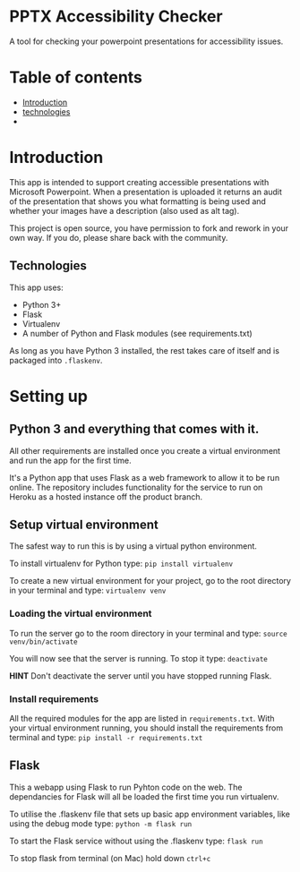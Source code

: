 # PPTX Accessibility Checker

A tool for checking your powerpoint presentations for accessibility issues.


# Table of contents

* [Introduction](#introduction)
* [technologies](#technologies)
*

# Introduction

This app is intended to support creating accessible presentations with Microsoft Powerpoint.
When a presentation is uploaded it returns an audit of the presentation that shows you what formatting is being used and whether your images have a description (also used as alt tag).

This project is open source, you have permission to fork and rework in your own way. If you do, please share back with the community.

## Technologies

This app uses:
- Python 3+
- Flask
- Virtualenv
- A number of Python and Flask modules (see requirements.txt)

As long as you have Python 3 installed, the rest takes care of itself and is packaged into `.flaskenv`.

# Setting up

## Python 3 and everything that comes with it.
All other requirements are installed once you create a virtual environment and run the app for the first time.

It's a Python app that uses Flask as a web framework to allow it to be run online.
The repository includes functionality for the service to run on Heroku as a hosted instance off the product branch.

## Setup virtual environment

The safest way to run this is by using a virtual python environment.

To install virtualenv for Python type:
`pip install virtualenv`

To create a new virtual environment for your project, go to the root directory in your terminal and type:
`virtualenv venv`

### Loading the virtual environment

To run the server go to the room directory in your terminal and type:
`source venv/bin/activate`

You will now see that the server is running. To stop it type:
`deactivate`

**HINT** Don't deactivate the server until you have stopped running Flask.

### Install requirements

All the required modules for the app are listed in `requirements.txt`.
With your virtual environment running, you should install the requirements from terminal and type:
`pip install -r requirements.txt`

## Flask

This a webapp using Flask to run Pyhton code on the web.
The dependancies for Flask will all be loaded the first time you run virtualenv.

To utilise the .flaskenv file that sets up basic app environment variables, like using the debug mode type:
`python -m flask run`

To start the Flask service without using the .flaskenv type:
`flask run`

To stop flask from terminal (on Mac) hold down `ctrl+c`
